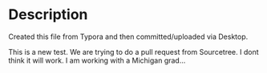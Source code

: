 # Description

Created this file from Typora and then committed/uploaded via Desktop.



This is a new test.  We are trying to do a pull request from Sourcetree.  I dont think it will work.  I am working with a Michigan grad...